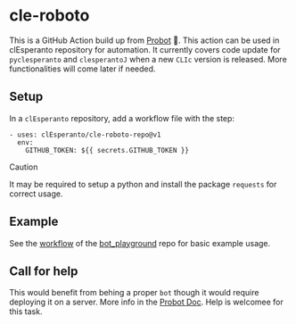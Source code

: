 # cle-roboto 

This is a GitHub Action build up from [Probot](https://github.com/probot/probot) :robot:.
This action can be used in clEsperanto repository for automation. 
It currently covers code update for `pyclesperanto` and `clesperantoJ` when a new `CLIc` version is released.
More functionalities will come later if needed.


## Setup

In a `clEsperanto` repository, add a workflow file with the step:
```
- uses: clEsperanto/cle-roboto-repo@v1
  env:
    GITHUB_TOKEN: ${{ secrets.GITHUB_TOKEN }}
```

> [!CAUTION]
> It may be required to setup a python and install the package `requests` for correct usage.

## Example

See the [workflow](https://github.com/clEsperanto/bot_playground/blob/main/.github/workflows/call-cle-roboto.yml) of the [bot_playground](https://github.com/clEsperanto/bot_playground) repo for basic example usage.

## Call for help

This would benefit from behing a proper `bot` though it would require deploying it on a server. More info in the [Probot Doc](https://probot.github.io/docs/deployment/). Help is welcomee for this task.
